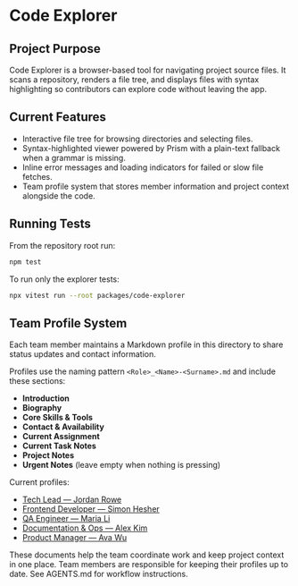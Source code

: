 # Code Explorer

## Project Purpose
Code Explorer is a browser-based tool for navigating project source files. It scans a repository, renders a file tree, and displays files with syntax highlighting so contributors can explore code without leaving the app.

## Current Features
- Interactive file tree for browsing directories and selecting files.
- Syntax-highlighted viewer powered by Prism with a plain-text fallback when a grammar is missing.
- Inline error messages and loading indicators for failed or slow file fetches.
- Team profile system that stores member information and project context alongside the code.

## Running Tests
From the repository root run:

```bash
npm test
```

To run only the explorer tests:

```bash
npx vitest run --root packages/code-explorer
```

## Team Profile System
Each team member maintains a Markdown profile in this directory to share status updates and contact information.

Profiles use the naming pattern `<Role>_<Name>-<Surname>.md` and include these sections:
- **Introduction**
- **Biography**
- **Core Skills & Tools**
- **Contact & Availability**
- **Current Assignment**
- **Current Task Notes**
- **Project Notes**
- **Urgent Notes** (leave empty when nothing is pressing)

Current profiles:
- [Tech Lead — Jordan Rowe](Tech_Lead-Jordan_Rowe.md)
- [Frontend Developer — Simon Hesher](Frontend_Developer-Simon_Hesher.md)
- [QA Engineer — Maria Li](QA_Engineer-Maria_Li.md)
- [Documentation & Ops — Alex Kim](Documentation_Ops-Alex_Kim.md)
- [Product Manager — Ava Wu](Product_Manager-Ava_Wu.md)

These documents help the team coordinate work and keep project context in one place. Team members are responsible for keeping their profiles up to date. See AGENTS.md for workflow instructions.
